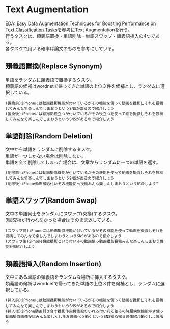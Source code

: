 # Text Augmentation
[EDA: Easy Data Augmentation Techniques for Boosting Performance on Text Classification Tasks](https://arxiv.org/pdf/1901.11196.pdf)を参考にText Augmentationを行う。  
行うタスクは、類義語置換・単語削除・単語スワップ・類義語挿入の4つである。  
各タスクで用いる確率は論文のものを参考にしている。

## 類義語置換(Replace Synonym)
単語をランダムに類義語で置換するタスク。  
類義語の候補はwordnetで帰ってきた単語の上位３件を候補とし、ランダムに選択している。

```
(置換前)iPhoneには動画撮影機能が付いているがその機能を使って動画を撮影しそれを投稿してみんなで楽しんでしまおうというSNSがあるので紹介しよう
(置換後)iPhoneには絵撮影役立つが付いているがその役立つを使って絵を撮影しそれを投稿してみんなで楽しんでしまおうというSNSがあるので紹介しよう
```

## 単語削除(Random Deletion)
文中から単語をランダムに削除するタスク。  
単語が一つしかない場合は削除しない。  
単語を全て削除してしまった場合は、文章からランダムに一つの単語を返す。

```
(削除前)iPhoneには動画撮影機能が付いているがその機能を使って動画を撮影しそれを投稿してみんなで楽しんでしまおうというSNSがあるので紹介しよう
(削除後)iPhone動画撮影付いその機能使っ投稿みんな楽しんしまおうという紹介しよう"
```

## 単語スワップ(Random Swap)
文中の単語同士をランダムにスワップ(交換)するタスク。  
3回交換が行われなかった場合はそのまま返している。

```
(スワップ前)iPhoneには動画撮影機能が付いているがその機能を使って動画を撮影しそれを投稿してみんなで楽しんでしまおうというSNSがあるので紹介しよう
(スワップ後)iPhone機能撮影という付いその動画使っ動画撮影投稿みんな楽しんしまおう機能SNS紹介しよう
```

## 類義語挿入(Random Insertion)
文中にある単語の類義語をランダムな場所に挿入するタスク。  
類義語の候補はwordnetで帰ってきた単語の上位３件を候補とし、ランダムに選択している。
```
(挿入前)iPhoneには動画撮影機能が付いているがその機能を使って動画を撮影しそれを投稿してみんなで楽しんでしまおうというSNSがあるので紹介しよう
(挿入後)iPhone動画引き合す撮影作用機能取りいれる付い利く絵その降服映像機能写す使っ動画撮影画像投稿みんな楽しんしまお映画化う動くというSNS撮る撮る映像紹介動くしよ降服う
```